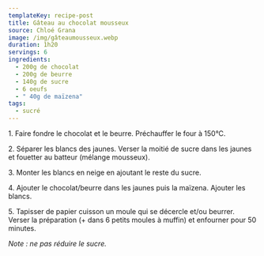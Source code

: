 ```yaml
---
templateKey: recipe-post
title: Gâteau au chocolat mousseux
source: Chloé Grana
image: /img/gâteaumousseux.webp
duration: 1h20
servings: 6
ingredients:
  - 200g de chocolat
  - 200g de beurre
  - 140g de sucre
  - 6 oeufs
  - " 40g de maïzena"
tags:
  - sucré
---
```

1﻿. Faire fondre le chocolat et le beurre. Préchauffer le four à 150°C.

2﻿. Séparer les blancs des jaunes. Verser la moitié de sucre dans les jaunes et fouetter au batteur (mélange mousseux).

3﻿. Monter les blancs en neige en ajoutant le reste du sucre.

4﻿. Ajouter le chocolat/beurre dans les jaunes puis la maïzena. Ajouter les blancs.

5﻿. Tapisser de papier cuisson un moule qui se décercle et/ou beurrer. Verser la préparation (+ dans 6 petits moules à muffin) et enfourner pour 50 minutes.

*N﻿ote : ne pas réduire le sucre.*